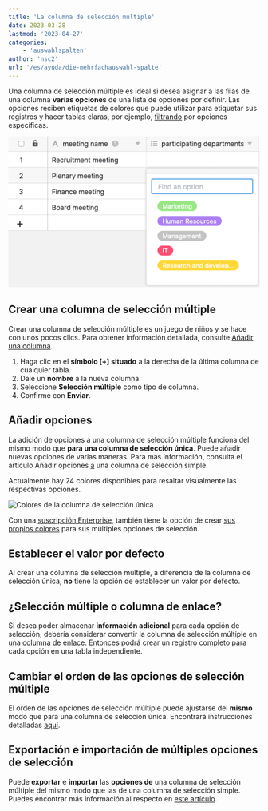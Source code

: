 ```yaml
---
title: 'La columna de selección múltiple'
date: 2023-03-28
lastmod: '2023-04-27'
categories:
    - 'auswahlspalten'
author: 'nsc2'
url: '/es/ayuda/die-mehrfachauswahl-spalte'
---
```


Una columna de selección múltiple es ideal si desea asignar a las filas de una columna **varias opciones** de una lista de opciones por definir. Las opciones reciben etiquetas de colores que puede utilizar para etiquetar sus registros y hacer tablas claras, por ejemplo, [filtrando](https://seatable.io/es/docs/ansichtsoptionen/filtern-von-eintraegen-in-einer-ansicht/) por opciones específicas.

![Ejemplo de tabla con una columna de selección múltiple](images/example-table-multiple-select.png)

## Crear una columna de selección múltiple

Crear una columna de selección múltiple es un juego de niños y se hace con unos pocos clics. Para obtener información detallada, consulte [Añadir una columna](https://seatable.io/es/docs/arbeiten-mit-spalten/hinzufuegen-einer-spalte/).

1. Haga clic en el **símbolo \[+\] situado** a la derecha de la última columna de cualquier tabla.
2. Dale un **nombre** a la nueva columna.
3. Seleccione **Selección múltiple** como tipo de columna.
4. Confirme con **Enviar**.

## Añadir opciones

La adición de opciones a una columna de selección múltiple funciona del mismo modo que **para una columna de selección única**. Puede añadir nuevas opciones de varias maneras. Para más información, consulta el artículo Añadir opciones [a](https://seatable.io/es/docs/auswahlspalten/hinzufuegen-von-optionen-zu-einer-einfachauswahl-spalte/) una columna de selección simple.

Actualmente hay 24 colores disponibles para resaltar visualmente las respectivas opciones.

![Colores de la columna de selección única](https://seatable.io/wp-content/uploads/2022/10/farben-einfachauswahl.png)

Con una [suscripción Enterprise](https://seatable.io/es/docs/teamverwaltung-abonnement/abo-pakete/#3-toc-title), también tiene la opción de crear [sus propios colores](https://seatable.io/es/docs/arbeiten-mit-bases/eigene-farben-in-einer-base-hinzufuegen/) para sus múltiples opciones de selección.

## Establecer el valor por defecto

Al crear una columna de selección múltiple, a diferencia de la columna de selección única, **no** tiene la opción de establecer un valor por defecto.

## ¿Selección múltiple o columna de enlace?

Si desea poder almacenar **información adicional** para cada opción de selección, debería considerar convertir la columna de selección múltiple en una [columna de enlace](https://seatable.io/es/docs/verknuepfungen/wie-man-tabellen-in-seatable-miteinander-verknuepft/). Entonces podrá crear un registro completo para cada opción en una tabla independiente.

## Cambiar el orden de las opciones de selección múltiple

El orden de las opciones de selección múltiple puede ajustarse del **mismo** modo que para una columna de selección única. Encontrará instrucciones detalladas [aquí](https://seatable.io/es/docs/auswahlspalten/aendern-der-reihenfolge-von-einfachauswahl-optionen/).

## Exportación e importación de múltiples opciones de selección

Puede **exportar** e **importar** las **opciones de** una columna de selección múltiple del mismo modo que las de una columna de selección simple. Puedes encontrar más información al respecto en [este artículo](https://seatable.io/es/docs/auswahlspalten/einfachauswahl-optionen-exportieren-und-importieren/).
